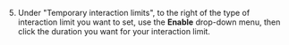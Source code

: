 5. Under "Temporary interaction limits", to the right of the type of interaction limit you want to set, use the **Enable** drop-down menu, then click the duration you want for your interaction limit.